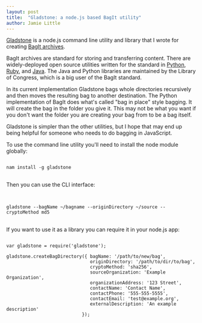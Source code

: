 ```yaml
---
layout: post
title:  "Gladstone: a node.js based BagIt utility"
author: Jamie Little
---
```


<a href="https://github.com/little9/gladstone">Gladstone</a> is a node.js command line utility and library
that I wrote for creating <a href="https://en.wikipedia.org/wiki/BagIt">BagIt archives</a>.

BagIt archives are standard for storing and transferring content. There are widely-deployed open source
utilities written for the standard in <a href="https://github.com/LibraryOfCongress/bagit-python">Python</a>, <a href="https://github.com/little9/bagit">Ruby</a>, and <a href="https://github.com/LibraryOfCongress/bagit-java">Java</a>. The Java and Python libraries are maintained
by the Library of Congress, which is a big user of the BagIt standard.

In its current implementation Gladstone bags whole directories recursively and then moves the resulting
bag to another destination. The Python implementation of BagIt does what's called "bag in place" style
bagging. It will create the bag in the folder you give it. This may not be what you want if you don't
want the folder you are creating your bag from to be a bag itself.

Gladstone is simpler than the other utilities, but I hope that may end up being helpful for someone
who needs to do bagging in JavaScript.

To use the command line utility you'll need to install the node module globally:

<pre>
<code class="bash">
nam install -g gladstone
</code>
</pre>

Then you can use the CLI interface:

<pre> 
<code class="bash">
gladstone --bagName ~/bagname --originDirectory ~/source --cryptoMethod md5 
</code>
</pre>

If you want to use it as a library you can require it in your node.js app:

<pre>
<code class="javascript">
var gladstone = require('gladstone');

gladstone.createBagDirectory({ bagName: '/path/to/new/bag',
                               originDirectory: '/path/to/dir/to/bag',
                               cryptoMethod: 'sha256',
                               sourceOrganization: 'Example Organization',
                               organizationAddress: '123 Street',
                               contactName: 'Contact Name',
                               contactPhone: '555-555-5555',
                               contactEmail: 'test@example.org',
                               externalDescription: 'An example description'
                            });
</code>
</pre>




